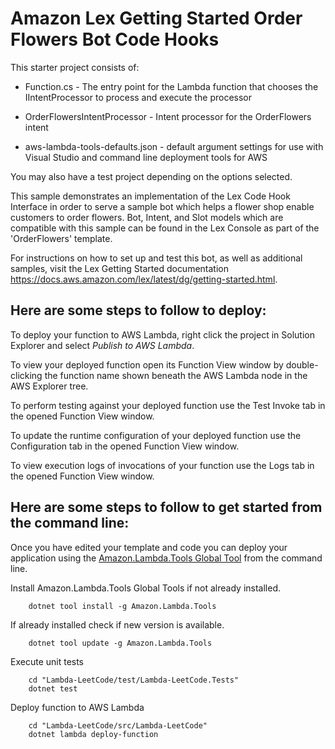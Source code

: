 # Amazon Lex Getting Started Order Flowers Bot Code Hooks

This starter project consists of:
* Function.cs - The entry point for the Lambda function that chooses the IIntentProcessor to process and execute the processor
* OrderFlowersIntentProcessor - Intent processor for the OrderFlowers intent

* aws-lambda-tools-defaults.json - default argument settings for use with Visual Studio and command line deployment tools for AWS

You may also have a test project depending on the options selected.

This sample demonstrates an implementation of the Lex Code Hook Interface
in order to serve a sample bot which helps a flower shop enable customers to order flowers.
Bot, Intent, and Slot models which are compatible with this sample can be found in the Lex Console
as part of the 'OrderFlowers' template.

For instructions on how to set up and test this bot, as well as additional samples,
visit the Lex Getting Started documentation https://docs.aws.amazon.com/lex/latest/dg/getting-started.html.


## Here are some steps to follow to deploy:

To deploy your function to AWS Lambda, right click the project in Solution Explorer and select *Publish to AWS Lambda*.

To view your deployed function open its Function View window by double-clicking the function name shown beneath the AWS Lambda node in the AWS Explorer tree.

To perform testing against your deployed function use the Test Invoke tab in the opened Function View window.

To update the runtime configuration of your deployed function use the Configuration tab in the opened Function View window.

To view execution logs of invocations of your function use the Logs tab in the opened Function View window.

## Here are some steps to follow to get started from the command line:

Once you have edited your template and code you can deploy your application using the [Amazon.Lambda.Tools Global Tool](https://github.com/aws/aws-extensions-for-dotnet-cli#aws-lambda-amazonlambdatools) from the command line.

Install Amazon.Lambda.Tools Global Tools if not already installed.
```
    dotnet tool install -g Amazon.Lambda.Tools
```

If already installed check if new version is available.
```
    dotnet tool update -g Amazon.Lambda.Tools
```

Execute unit tests
```
    cd "Lambda-LeetCode/test/Lambda-LeetCode.Tests"
    dotnet test
```

Deploy function to AWS Lambda
```
    cd "Lambda-LeetCode/src/Lambda-LeetCode"
    dotnet lambda deploy-function
```
